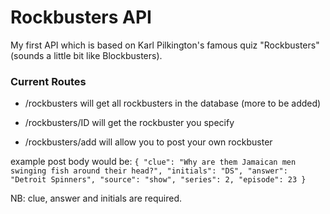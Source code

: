 # Rockbusters API

My first API which is based on Karl Pilkington's famous quiz "Rockbusters" (sounds a little bit like Blockbusters).

### Current Routes
* /rockbusters will get all rockbusters in the database (more to be added)

* /rockbusters/ID will get the rockbuster you specify

* /rockbusters/add will allow you to post your own rockbuster 

example post body would be: 
`{
    "clue": "Why are them Jamaican men swinging fish around their head?",
    "initials": "DS",
    "answer": "Detroit Spinners",
    "source": "show",
    "series": 2,
    "episode": 23
}`

NB: clue, answer and initials are required.
